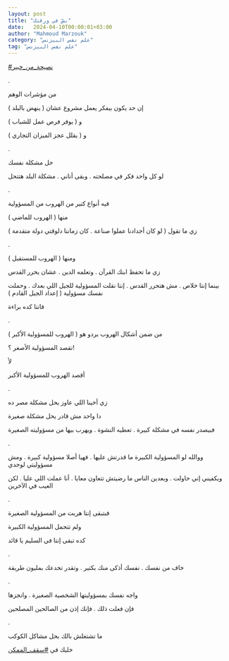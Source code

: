 ```yaml
---
layout: post
title: "بصّ في ورقتك"
date:   2024-04-10T00:00:01+03:00
author: "Mahmoud Marzouk"
category: "علم نفس البيزنس"
tag: "علم نفس البيزنس"
---
```



[<u>\#نصيحة\_من\_خبير</u>](https://www.facebook.com/hashtag/%D9%86%D8%B5%D9%8A%D8%AD%D8%A9_%D9%85%D9%86_%D8%AE%D8%A8%D9%8A%D8%B1?__eep__=6&__cft__%5b0%5d=AZUwuZKQYjhX8yWiYMqzdGEnUN-vJKGxJLgaJfdhktPIoCoI_Tq2iNRgNVbonZaeiNF4vigeAunso-gAwIylxv0U4-RXVC_UXGvLLBFiJYOBKD4TimOshrshmv-_VpNKrRN5dxKyOtLCeltb3PEXUeqeqY0ZkHLtrJ4Qn9G2GEhEoisFJMsACwsXwrtnbQzw8i0&__tn__=*NK-R)

.

من مؤشرات الوهم

إن حد يكون بيفكر يعمل مشروع عشان ( ينهض بالبلد )

و ( يوفر فرص عمل للشباب )

و ( يقلل عجز الميزان
التجاري )

.

حل مشكلة نفسك

لو كل واحد فكر في مصلحته . وبقى أناني . مشكلة البلد
هتتحل

.

فيه أنواع كتير من الهروب من المسؤولية

منها ( الهروب للماضي )

زي ما تقول ( لو كان أجدادنا عملوا صناعة . كان زماننا
دلوقتي دولة متقدمة )

.

ومنها ( الهروب للمستقبل )

زي ما تحفظ ابنك القرآن . وتعلمه الدين . عشان يحرر
القدس

بينما إنتا خلاص . مش هتحرر القدس . إنتا نقلت المسؤولية
للجيل اللي بعدك . وحملت نفسك مسؤولية ( إعداد الجيل القادم )

فانتا كده براءة

.

من ضمن أشكال الهروب بردو هو ( الهروب للمسؤولية
الأكبر )

تقصد المسؤولية الأصغر ؟!

لأ

أقصد الهروب للمسؤولية الأكبر

.

زي أخينا اللي عاوز يحل مشكلة مصر ده

دا واحد مش قادر يحل مشكلة صغيرة

فبيصدر نفسه في مشكلة كبيرة . تعطيه النشوة . ويهرب بيها
من مسؤوليته الصغيرة

.

ووالله لو المسؤولية الكبيرة ما قدرتش عليها . فهيا أصلا
مسؤولية كبيرة . ومش مسؤوليتي لوحدي

ويكفيني إني حاولت . وبعدين الناس ما رضيتش تتعاون معايا .
أنا عملت اللي عليا . لكن العيب في الآخرين

.

فبتبقى إنتا هربت من المسؤولية الصغيرة

ولم تتحمل المسؤولية الكبيرة

كده تبقى إنتا في السليم يا قائد

.

خاف من نفسك . نفسك أذكى منك بكتير . وتقدر تخدعك بمليون
طريقة

.

واجه نفسك بمسؤوليتها الشخصية الصغيرة . وانجزها

فإن فعلت ذلك . فإنك إذن من الصالحين المصلحين

.

ما تشتغلش بالك بحل مشاكل الكوكب

خليك في
[<u>\#سقف\_الممكن</u>](https://www.facebook.com/hashtag/%D8%B3%D9%82%D9%81_%D8%A7%D9%84%D9%85%D9%85%D9%83%D9%86?__eep__=6&__cft__%5b0%5d=AZUwuZKQYjhX8yWiYMqzdGEnUN-vJKGxJLgaJfdhktPIoCoI_Tq2iNRgNVbonZaeiNF4vigeAunso-gAwIylxv0U4-RXVC_UXGvLLBFiJYOBKD4TimOshrshmv-_VpNKrRN5dxKyOtLCeltb3PEXUeqeqY0ZkHLtrJ4Qn9G2GEhEoisFJMsACwsXwrtnbQzw8i0&__tn__=*NK-R)
